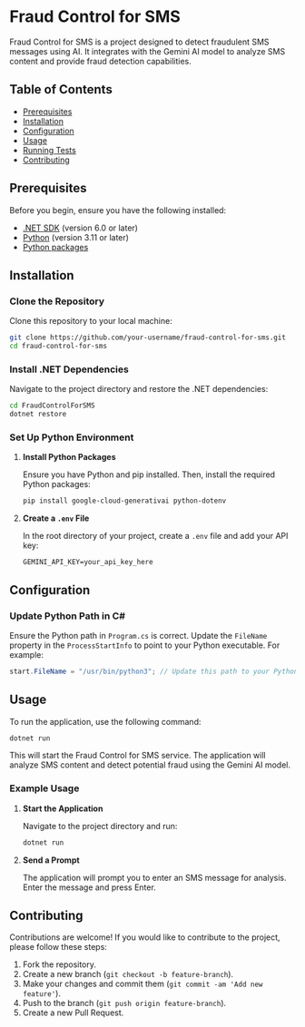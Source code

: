# Fraud Control for SMS

Fraud Control for SMS is a project designed to detect fraudulent SMS messages using AI. It integrates with the Gemini AI model to analyze SMS content and provide fraud detection capabilities.

## Table of Contents

- [Prerequisites](#prerequisites)
- [Installation](#installation)
- [Configuration](#configuration)
- [Usage](#usage)
- [Running Tests](#running-tests)
- [Contributing](#contributing)

## Prerequisites

Before you begin, ensure you have the following installed:

- [.NET SDK](https://dotnet.microsoft.com/download) (version 6.0 or later)
- [Python](https://www.python.org/downloads/) (version 3.11 or later)
- [Python packages](#python-packages)

## Installation

### Clone the Repository

Clone this repository to your local machine:

```bash
git clone https://github.com/your-username/fraud-control-for-sms.git
cd fraud-control-for-sms
```

### Install .NET Dependencies

Navigate to the project directory and restore the .NET dependencies:

```bash
cd FraudControlForSMS
dotnet restore
```

### Set Up Python Environment

1. **Install Python Packages**

   Ensure you have Python and pip installed. Then, install the required Python packages:

   ```bash
   pip install google-cloud-generativai python-dotenv
   ```

2. **Create a `.env` File**

   In the root directory of your project, create a `.env` file and add your API key:

   ```env
   GEMINI_API_KEY=your_api_key_here
   ```

## Configuration

### Update Python Path in C#

Ensure the Python path in `Program.cs` is correct. Update the `FileName` property in the `ProcessStartInfo` to point to your Python executable. For example:

```csharp
start.FileName = "/usr/bin/python3"; // Update this path to your Python executable path
```

## Usage

To run the application, use the following command:

```bash
dotnet run
```

This will start the Fraud Control for SMS service. The application will analyze SMS content and detect potential fraud using the Gemini AI model.

### Example Usage

1. **Start the Application**

   Navigate to the project directory and run:

   ```bash
   dotnet run
   ```

2. **Send a Prompt**

   The application will prompt you to enter an SMS message for analysis. Enter the message and press Enter.

## Contributing

Contributions are welcome! If you would like to contribute to the project, please follow these steps:

1. Fork the repository.
2. Create a new branch (`git checkout -b feature-branch`).
3. Make your changes and commit them (`git commit -am 'Add new feature'`).
4. Push to the branch (`git push origin feature-branch`).
5. Create a new Pull Request.